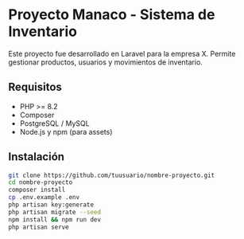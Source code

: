 # Proyecto Manaco - Sistema de Inventario

Este proyecto fue desarrollado en Laravel para la empresa X. Permite gestionar productos, usuarios y movimientos de inventario.

## Requisitos

- PHP >= 8.2
- Composer
- PostgreSQL / MySQL
- Node.js y npm (para assets)

## Instalación

```bash
git clone https://github.com/tuusuario/nombre-proyecto.git
cd nombre-proyecto
composer install
cp .env.example .env
php artisan key:generate
php artisan migrate --seed
npm install && npm run dev
php artisan serve
